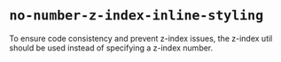 # `no-number-z-index-inline-styling`
To ensure code consistency and prevent z-index issues, the z-index util should be used instead of specifying a z-index number.